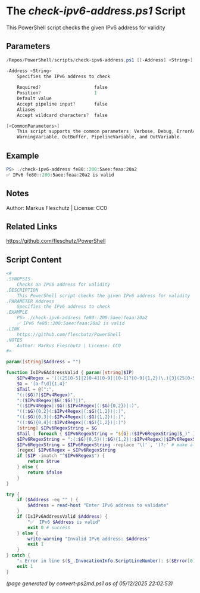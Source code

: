 The *check-ipv6-address.ps1* Script
===========================

This PowerShell script checks the given IPv6 address for validity

Parameters
----------
```powershell
/Repos/PowerShell/scripts/check-ipv6-address.ps1 [[-Address] <String>] [<CommonParameters>]

-Address <String>
    Specifies the IPv6 address to check
    
    Required?                    false
    Position?                    1
    Default value                
    Accept pipeline input?       false
    Aliases                      
    Accept wildcard characters?  false

[<CommonParameters>]
    This script supports the common parameters: Verbose, Debug, ErrorAction, ErrorVariable, WarningAction, 
    WarningVariable, OutBuffer, PipelineVariable, and OutVariable.
```

Example
-------
```powershell
PS> ./check-ipv6-address fe80::200:5aee:feaa:20a2
✅ IPv6 fe80::200:5aee:feaa:20a2 is valid

```

Notes
-----
Author: Markus Fleschutz | License: CC0

Related Links
-------------
https://github.com/fleschutz/PowerShell

Script Content
--------------
```powershell
<#
.SYNOPSIS
	Checks an IPv6 address for validity
.DESCRIPTION
	This PowerShell script checks the given IPv6 address for validity
.PARAMETER Address
	Specifies the IPv6 address to check
.EXAMPLE
	PS> ./check-ipv6-address fe80::200:5aee:feaa:20a2
	✅ IPv6 fe80::200:5aee:feaa:20a2 is valid
.LINK
	https://github.com/fleschutz/PowerShell
.NOTES
	Author: Markus Fleschutz | License: CC0
#>

param([string]$Address = "")

function IsIPv6AddressValid { param([string]$IP)
    $IPv4Regex = '(((25[0-5]|2[0-4][0-9]|[0-1]?[0-9]{1,2})\.){3}(25[0-5]|2[0-4][0-9]|[0-1]?[0-9]{1,2}))'
    $G = '[a-f\d]{1,4}'
    $Tail = @(":",
    "(:($G)?|$IPv4Regex)",
    ":($IPv4Regex|$G(:$G)?|)",
    "(:$IPv4Regex|:$G(:$IPv4Regex|(:$G){0,2})|:)",
    "((:$G){0,2}(:$IPv4Regex|(:$G){1,2})|:)",
    "((:$G){0,3}(:$IPv4Regex|(:$G){1,2})|:)",
    "((:$G){0,4}(:$IPv4Regex|(:$G){1,2})|:)")
    [string] $IPv6RegexString = $G
    $Tail | foreach { $IPv6RegexString = "${G}:($IPv6RegexString|$_)" }
    $IPv6RegexString = ":(:$G){0,5}((:$G){1,2}|:$IPv4Regex)|$IPv6RegexString"
    $IPv6RegexString = $IPv6RegexString -replace '\(' , '(?:' # make all groups non-capturing
    [regex] $IPv6Regex = $IPv6RegexString
    if ($IP -imatch "^$IPv6Regex$") {
    	return $true
    } else {
    	return $false
    }
}

try {
	if ($Address -eq "" ) {
		$Address = read-host "Enter IPv6 address to validate"
	}
	if (IsIPv6AddressValid $Address) {
		"✅  IPv6 $Address is valid"
		exit 0 # success
	} else {
		write-warning "Invalid IPv6 address: $Address"
		exit 1
	}
} catch {
	"⚠️ Error in line $($_.InvocationInfo.ScriptLineNumber): $($Error[0])"
	exit 1
}
```

*(page generated by convert-ps2md.ps1 as of 05/12/2025 22:02:53)*

